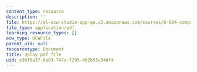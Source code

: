 ```yaml
---
content_type: resource
description: ''
file: https://ol-ocw-studio-app-qa.s3.amazonaws.com/courses/6-004-computation-structures-spring-2017/e36f8a37ba03747af295462b53a34df4_K1dbnQDAG8Q.pdf
file_type: application/pdf
learning_resource_types: []
ocw_type: OCWFile
parent_uid: null
resourcetype: Document
title: 3play pdf file
uid: e36f8a37-ba03-747a-f295-462b53a34df4
---
```

